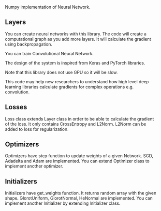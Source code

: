 Numpy implementation of Neural Network.
## Layers
You can create neural networks with this library. The code will create a computational graph as you add more layers. It will calculate the gradient using backpropagation.

You can train Convolutional Neural Network.

The design of the system is inspired from Keras and PyTorch libraries.

Note that this library does not use GPU so it will be slow.

This code may help new researchers to understand how high level deep learning libraries calculate gradients for complex operations e.g. convolution.

## Losses
Loss class extends Layer class in order to be able to calculate the gradient of the loss. It only contains CrossEntropy and L2Norm. L2Norm can be added to loss for regularization.

## Optimizers
Optimizers have step function to update weights of a given Network. SGD, Adadelta and Adam are implemented. You can extend Optimizer class to implement another optimizer.

## Initializers
Initializers have get_weights function. It returns random array with the given shape. GlorotUniform, GlorotNormal, HeNormal are implemented. You can implement another Initializer by extending Initializer class.
